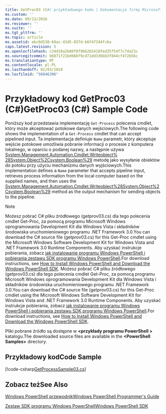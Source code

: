 ```yaml
---
title: GetProc03 (C#) przykładowego kodu | Dokumentacja firmy Microsoft
ms.custom: ''
ms.date: 09/13/2016
ms.reviewer: ''
ms.suite: ''
ms.tgt_pltfrm: ''
ms.topic: article
ms.assetid: ebc0d538-69ac-43d5-837d-b6f47344fc6a
caps.latest.revision: 5
ms.openlocfilehash: c24d18a2b80f8f9b62b5418fed35f54f7c7da23c
ms.sourcegitcommit: b6871f21bd666f9cd71dd336bb3f844cf472b56c
ms.translationtype: MT
ms.contentlocale: pl-PL
ms.lasthandoff: 02/03/2019
ms.locfileid: "56846396"
---
```

# <a name="getproc03-c-sample-code"></a><span data-ttu-id="95e8a-102">Przykładowy kod GetProc03 (C#)</span><span class="sxs-lookup"><span data-stu-id="95e8a-102">GetProc03 (C#) Sample Code</span></span>

<span data-ttu-id="95e8a-103">Poniższy kod przedstawia implementację `Get-Process` polecenia cmdlet, który może akceptować potokowe danych wejściowych.</span><span class="sxs-lookup"><span data-stu-id="95e8a-103">The following code shows the implementation of a `Get-Process` cmdlet that can accept pipelined input.</span></span> <span data-ttu-id="95e8a-104">Ta implementacja definiuje `Name` parametr, który akceptuje wejście potokowe umożliwia pobranie informacji o procesie z komputera lokalnego, w oparciu o podanej nazwy, a następnie używa [System.Management.Automation.Cmdlet.Writeobject% 28System.Object%2Csystem.Boolean%29](/dotnet/api/System.Management.Automation.Cmdlet.WriteObject%28System.Object%2CSystem.Boolean%29) metodę jako wysyłanie obiektów do potoku przy użyciu mechanizmu danych wyjściowych.</span><span class="sxs-lookup"><span data-stu-id="95e8a-104">This implementation defines a `Name` parameter that accepts pipeline input, retrieves process information from the local computer based on the supplied names, and then uses the [System.Management.Automation.Cmdlet.Writeobject%28System.Object%2Csystem.Boolean%29](/dotnet/api/System.Management.Automation.Cmdlet.WriteObject%28System.Object%2CSystem.Boolean%29) method as the output mechanism for sending objects to the pipeline.</span></span>

> [!NOTE]
> <span data-ttu-id="95e8a-105">Możesz pobrać C# pliku źródłowego (getprov03.cs) dla tego polecenia cmdlet Get-Proc, za pomocą programu Microsoft Windows oprogramowania Development Kit dla Windows Vista i składników środowiska uruchomieniowego programu .NET Framework 3.0.</span><span class="sxs-lookup"><span data-stu-id="95e8a-105">You can download the C# source file (getprov03.cs) for this Get-Proc cmdlet using the Microsoft Windows Software Development Kit for Windows Vista and .NET Framework 3.0 Runtime Components.</span></span> <span data-ttu-id="95e8a-106">Aby uzyskać instrukcje pobierania, zobacz [jak instalowanie programu Windows PowerShell i pobierania zestawu SDK programu Windows PowerShell](/powershell/developer/installing-the-windows-powershell-sdk).</span><span class="sxs-lookup"><span data-stu-id="95e8a-106">For download instructions, see [How to Install Windows PowerShell and Download the Windows PowerShell SDK](/powershell/developer/installing-the-windows-powershell-sdk).</span></span>
> <span data-ttu-id="95e8a-107">Możesz pobrać C# pliku źródłowego (getprov03.cs) dla tego polecenia cmdlet Get-Proc, za pomocą programu Microsoft Windows oprogramowania Development Kit dla Windows Vista i składników środowiska uruchomieniowego programu .NET Framework 3.0.</span><span class="sxs-lookup"><span data-stu-id="95e8a-107">You can download the C# source file (getprov03.cs) for this Get-Proc cmdlet using the Microsoft Windows Software Development Kit for Windows Vista and .NET Framework 3.0 Runtime Components.</span></span> <span data-ttu-id="95e8a-108">Aby uzyskać instrukcje pobierania, zobacz [jak instalowanie programu Windows PowerShell i pobierania zestawu SDK programu Windows PowerShell](/powershell/developer/installing-the-windows-powershell-sdk).</span><span class="sxs-lookup"><span data-stu-id="95e8a-108">For download instructions, see [How to Install Windows PowerShell and Download the Windows PowerShell SDK](/powershell/developer/installing-the-windows-powershell-sdk).</span></span>
>
> <span data-ttu-id="95e8a-109">Pliki pobrane źródło są dostępne w  **\<przykłady programu PowerShell >** katalogu.</span><span class="sxs-lookup"><span data-stu-id="95e8a-109">The downloaded source files are available in the **\<PowerShell Samples>** directory.</span></span>

## <a name="code-sample"></a><span data-ttu-id="95e8a-110">Przykładowy kod</span><span class="sxs-lookup"><span data-stu-id="95e8a-110">Code Sample</span></span>

[!code-csharp[GetProcessSample03.cs](../../powershell-sdk-samples/SDK-2.0/csharp/GetProcessSample03/GetProcessSample03.cs#L11-L78 "GetProcessSample03.cs")]

## <a name="see-also"></a><span data-ttu-id="95e8a-111">Zobacz też</span><span class="sxs-lookup"><span data-stu-id="95e8a-111">See Also</span></span>

[<span data-ttu-id="95e8a-112">Windows PowerShell przewodnik</span><span class="sxs-lookup"><span data-stu-id="95e8a-112">Windows PowerShell Programmer's Guide</span></span>](./windows-powershell-programmer-s-guide.md)

[<span data-ttu-id="95e8a-113">Zestaw SDK programu Windows PowerShell</span><span class="sxs-lookup"><span data-stu-id="95e8a-113">Windows PowerShell SDK</span></span>](../windows-powershell-reference.md)